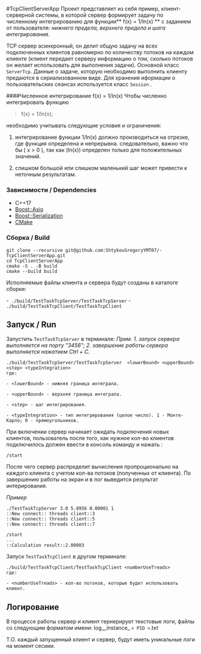 #TcpClientServerApp
Проект представляет из себя пример, клиент-серверной системы, в которой сервер формирует задачу по численному интегрированию для функции**  f(x) = 1/ln(x) ** с заданием от пользователя: *нижнего предела, верхнего предела и шага интегрирования*.

TCP cервер асинхронный, он делит общую задачу на всех подключенных клиентов равномерно по количеству потоков на каждом клиенте (клиент передает серверу информацию о том, сколько потоков он желает использовать для выполнения задачи). 
Основной класс `ServerTcp`.  Данные о задаче, которую необходимо выполнить клиенту предаются в сериализованном виде.
Для хранения иформации о пользовательских сеансах используется класс `Session` .

####Численное интегрирование  f(x) = 1/ln(x)
Чтобы численно интегрировать функцию
>  f(x) = 1/ln(x);

необходимо учитывать следующие условия и ограничения:

1. интегрирование функции 1/ln(x) должно производиться на отрезке, где функция определена и непрерывна. следовательно, важно что бы \( x > 0 \), так как (ln(x)) определен только для положительных значений.

2. слишком большой или слишком маленький шаг может привести к неточным результатам.


### Зависимости / Dependencies
- C++17
- [Boost::Asio](https://www.boost.org/doc/libs/1_84_0/doc/html/boost_asio.html)
- [Boost::Serialization](https://www.boost.org/doc/libs/1_79_0/libs/serialization/doc/index.html)
- [CMake](https://cmake.org/)

### Сборка / Build
```shell
git clone --recursive git@github.com:ShtykovGregoryYMT07/-TcpClientServerApp.git
cd TcpClientServerApp
cmake -S . -B build
cmake --build build
```
Исполняемые файлы клиента и сервера будут созданы в каталоге сборки:

-` ./build/TestTaskTcpServer/TestTaskTcpServer`
-` ./build/TestTaskTcpClient/TestTaskTcpClient`


## Запуск / Run

Запустить `TestTaskTcpServer` в терминале:
*Прим.*
*1. запуск сервера выполняется на порту "3456";*
*2. завершение работы сервера выполняется нажатием Ctrl + C.*

```shell
./build/TestTaskTcpServer/TestTaskTcpServer  <lowerBound> <upperBound> <step> <typeIntegration>
где:

- <lowerBound> - нижняя граница интеграла.

- <upperBound> - верхняя граница интеграла.

- <step> - шаг интегрирования.

- <typeIntegration> - тип интегрирования (целое число). 1 - Монте-Карло; 0 - прямоугольников.
```
При включении сервер начинает ожидать подключения новых клиентов, пользователь после того, как нужное кол-во клиентов подключилось должен ввести в консоль команду и нажать :
```shell
/start
```
После чего сервер распределит вычисления пропроционально на каждого клиента с учетом кол-ва потоков (полученных от клиента). По завершению работы на экран и в лог выведится результат интерирования.

*Пример*
```shell
./TestTaskTcpServer 3.0 5.8956 0.00001 1
::New connect:: threads client::3
::New connect:: threads client::5
::New connect:: threads client::7

/start
...
::Calculation result::2.00003
```

Запуск `TestTaskTcpClient` в другом терминале:

```shell
./build/TestTaskTcpClient/TestTaskTcpClient <numberUseTreads>
где:

- <numberUseTreads> - кол-во потоков, которые будет использовать клиент.
```
## Логирование 
В процессе работы сервер и клиент гернерирует текстовые логи, файлы со следующим форматом имени:
log__instance_ `< PID >`.txt

Т.О. каждый запущенный клиент и сервер, будут иметь уникальные логи на момент сесиии.
